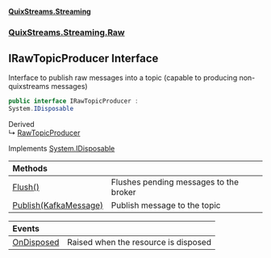 #### [QuixStreams.Streaming](index.md 'index')
### [QuixStreams.Streaming.Raw](QuixStreams.Streaming.Raw.md 'QuixStreams.Streaming.Raw')

## IRawTopicProducer Interface

Interface to publish raw messages into a topic (capable to producing non-quixstreams messages)

```csharp
public interface IRawTopicProducer :
System.IDisposable
```

Derived  
&#8627; [RawTopicProducer](RawTopicProducer.md 'QuixStreams.Streaming.Raw.RawTopicProducer')

Implements [System.IDisposable](https://docs.microsoft.com/en-us/dotnet/api/System.IDisposable 'System.IDisposable')

| Methods | |
| :--- | :--- |
| [Flush()](IRawTopicProducer.Flush().md 'QuixStreams.Streaming.Raw.IRawTopicProducer.Flush()') | Flushes pending messages to the broker |
| [Publish(KafkaMessage)](IRawTopicProducer.Publish(KafkaMessage).md 'QuixStreams.Streaming.Raw.IRawTopicProducer.Publish(QuixStreams.Kafka.KafkaMessage)') | Publish message to the topic |

| Events | |
| :--- | :--- |
| [OnDisposed](IRawTopicProducer.OnDisposed.md 'QuixStreams.Streaming.Raw.IRawTopicProducer.OnDisposed') | Raised when the resource is disposed |
